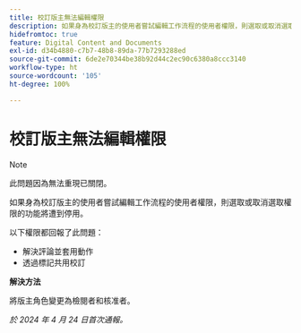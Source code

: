 ```yaml
---
title: 校訂版主無法編輯權限
description: 如果身為校訂版主的使用者嘗試編輯工作流程的使用者權限，則選取或取消選取權限的功能將遭到停用。
hidefromtoc: true
feature: Digital Content and Documents
exl-id: d34b4880-c7b7-48b8-89da-77b7293288ed
source-git-commit: 6de2e70344be38b92d44c2ec90c6380a8ccc3140
workflow-type: ht
source-wordcount: '105'
ht-degree: 100%

---
```


# 校訂版主無法編輯權限

>[!NOTE]
>
>此問題因為無法重現已關閉。

如果身為校訂版主的使用者嘗試編輯工作流程的使用者權限，則選取或取消選取權限的功能將遭到停用。

以下權限都回報了此問題：

* 解決評論並套用動作
* 透過標記共用校訂

**解決方法**

將版主角色變更為檢閱者和核准者。

_於 2024 年 4 月 24 日首次通報。_
